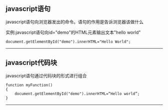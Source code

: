 ## javascript语句

javascript语句向浏览器发出的命令。语句的作用是告诉浏览器该做什么

实例:javascript语句向id="demo"的HTML元素输出文本"hello world"

```
document.getElementById("demo").innerHTML="Hello World";
```

---

## javascript代码块

javascript语句通过代码块的形式进行组合

```
function myFunction()
{
    document.getElementById("demo").innerHTML=“Hello world”;
}
```

---



